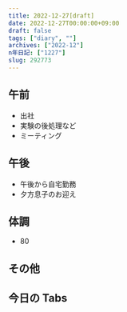 ```yaml
---
title: 2022-12-27[draft]
date: 2022-12-27T00:00:00+09:00
draft: false
tags: ["diary", ""]
archives: ["2022-12"]
n年日記: ["1227"]
slug: 292773
---
```


## 午前

- 出社
- 実験の後処理など
- ミーティング

## 午後

- 午後から自宅勤務
- 夕方息子のお迎え

## 体調

- 80

## その他

## 今日の Tabs
